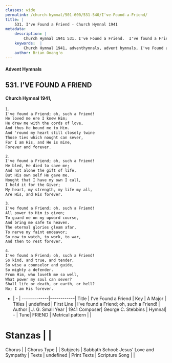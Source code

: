```yaml
---
classes: wide
permalink: /church-hymnal/501-600/531-540/I've-Found-a-Friend/
title: |
    531. I've Found a Friend - Church Hymnal 1941
metadata:
    description: |
        Church Hymnal 1941 531. I've Found a Friend.  I've found a Friend; oh, such a Friend! He loved me ere I knew Him; He drew me with the cords of love, And thus He bound me to Him. And 'round my heart still closely twine Those ties which nought can sever, For I am His, and He is mine, Forever and forever. 
    keywords:  |
        Church Hymnal 1941, adventhymnals, advent hymnals, I've Found a Friend, I've found a Friend; oh, such a Friend!. 
    author: Brian Onang'o
---
```


#### Advent Hymnals
## 531. I'VE FOUND A FRIEND
####  Church Hymnal 1941,

```txt
1.
I've found a Friend; oh, such a Friend!
He loved me ere I knew Him;
He drew me with the cords of love,
And thus He bound me to Him.
And 'round my heart still closely twine
Those ties which nought can sever,
For I am His, and He is mine,
Forever and forever.

2.
I've found a Friend; oh, such a Friend!
He bled, He died to save me;
And not alone the gift of life,
But His own self He gave me.
Nought that I have my own I call,
I hold it for the Giver;
My heart, my strength, my life my all,
Are His, and His forever.

3.
I've found a Friend; oh, such a Friend!
All power to Him is given;
To guard me on my upward course,
And bring me safe to heaven.
The eternal glories gleam afar,
To nerve my faint endeavor;
So now to watch, to work, to war,
And then to rest forever.

4.
I've found a Friend; oh, such a Friend!
So kind, and true, and tender,
So wise a counselor and guide,
So mighty a defender.
From Him, who loveth me so well,
What power my soul can sever?
Shall life or death, or earth, or hell?
No; I am His forever.

```

- |   -  |
-------------|------------|
Title | I've Found a Friend |
Key | A Major |
Titles | undefined |
First Line | I've found a Friend; oh, such a Friend! |
Author | J. G. Small
Year | 1941
Composer| George C. Stebbins |
Hymnal|  - |
Tune| FRIEND |
Metrical pattern | |
# Stanzas |  |
Chorus |  |
Chorus Type |  |
Subjects | Sabbath School: Jesus' Love and Sympathy |
Texts | undefined |
Print Texts | 
Scripture Song |  |
    
